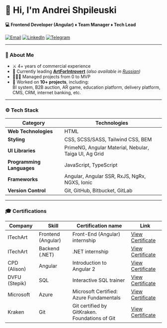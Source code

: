 # 👋 Hi, I'm Andrei Shpileuski

#### 💻 Frontend Developer (Angular) ♦ Team Manager ♦ Tech Lead
[![Email](https://img.shields.io/badge/Gmail-D14836?style=for-the-badge&logo=gmail&logoColor=white)](mailto:shpilevskiy.aa@gmail.com)
[![LinkedIn](https://img.shields.io/badge/LinkedIn-0A66C2?style=for-the-badge&logo=linkedin&logoColor=white)](https://www.linkedin.com/in/andrei-shpileuski/)
[![Telegram](https://img.shields.io/badge/Telegram-2CA5E0?style=for-the-badge&logo=telegram&logoColor=white)](https://t.me/andrei_shpileuski)

---

### 📝 About Me

- ⚔️ 4+ years of commercial experience
- 🔭 Currently leading **[ArtForIntrovert](https://new.artforintrovert.com)** *(also available in [Russian](https://new.artforintrovert.ru))*
- 👨🏻‍💼 Managed projects from 0 to MVP
- 💼 Worked on **10+ projects**, including:  
  BI system, B2B auction, AR game, education platform, delivery platform, CMS, CRM, internet banking, etc.

---

### ⚙️ Tech Stack

| **Category**              | **Technologies**                                      |
|---------------------------|-------------------------------------------------------|
| **Web Technologies**      | HTML                                                  |
| **Styling**               | CSS, SCSS/SASS, Tailwind CSS, BEM                     |
| **UI Libraries**          | PrimeNG, Angular Material, Nebular, Taiga UI, Ag Grid |
| **Programming Languages** | JavaScript, TypeScript                                |
| **Frameworks**            | Angular, Angular SSR, RxJS, NgRx, NGXS, Ionic         |
| **Version Control**       | Git, GitHub, Bitbucket, GitLab                        |

---

### 🎓 Certifications

| **Company**   | **Skill**          | **Certification name**                         | **Link**                                                                                               |
|---------------|--------------------|------------------------------------------------|--------------------------------------------------------------------------------------------------------|
| ITechArt      | Frontend (Angular) | Front-End (Angular) internship                 | [View Certificate](https://drive.google.com/file/d/1a1lhUDimhxikYQpQtbVJIvgp5nLpDGVe/view?usp=sharing) |
| ITechArt      | Backend (.NET)     | .NET internship                                | [View Certificate](https://drive.google.com/file/d/184t0nJa95EsoxDpkbdDYkxOgigpKeN6W/view?usp=sharing) |
| CPD (Alison)  | Angular            | Introduction to Angular 2                      | [View Certificate](https://drive.google.com/file/d/1yVywbdeaG4axxlibvh2Uqgi_UuKlsKzo/view?usp=sharing) |
| DVFU (Stepik) | SQL                | Interactive SQL trainer                        | [View Certificate](https://drive.google.com/file/d/1IpM-35NWf2VWpcK5_NGFXC3btYGzAUeE/view?usp=sharing) |
| Microsoft     | Azure              | Microsoft Certified: Azure Fundamentals        | [View Certificate](https://drive.google.com/file/d/1_D9UnSw2ZLZp3oozcVTmbkg8StLMDF65/view?usp=sharing) |
| Kraken        | Git                | Git certified by GitKraken. Foundations of Git | [View Certificate](https://drive.google.com/file/d/1ZGvj8HKk6aVM-7BmlQMpwMEEFs-4R2sW/view?usp=sharing) |
